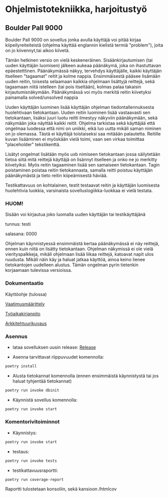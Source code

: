 # Ohjelmistotekniikka, harjoitustyö

## Boulder Pall 9000
 Boulder Pall 9000 on sovellus jonka avulla käyttäjä voi pitää kirjaa kiipeilyreiteiteistä (ohjelma käyttää englannin kielistä termiä "problem"), joita on jo kiivennyt,tai aikoo kiivetä.

 Tämän hetkinen versio on vielä keskeneräinen. Sisäänkirjautumisen (tai uuden käyttäjän luomisen) jälkeen aukeaa päänäkymä, joka on ihastuttavan epäestetttinen. Päänäkymässä näkyy, tervehdys käyttäjälle, kaikki käyttäjän itselleen "tagaamat" reitit ja kolme nappia. Ensimmäisestä pääsee lisämään uuden reitin, toisesta selaamaan kaikkia ohjelmaan lisättyjä reittejä, sekä tagaamaan niitä istelleen (tai pois itseltään), kolmas palaa takaisin kirjautumisnäkymään. Päänäkymässä voi myös merkitä reitin kiivetyksi painamalla solved/unsolved nappia

 Uuden käyttäjän luominen lisää käyttäjän ohjelman tiedontallennuksesta huolehtivaan tietokantaan. Uuden reitin luominen lisää vastaavasti sen tietokantaan, lisäksi juuri luotu reitti ilmestyy näkyviin päänäkymään, sekä näkymään joka näyttää kaikki reitit. Ohjelma tarkistaa sekä käyttäjää että ongelmaa luodessa että nimi on uniikki, eikä luo uutta mikäli saman niminen on jo olemassa. Tästä ei käyttäjä toistaiseksi saa mitäään palautetta. Reitille kuvan lisääminen ei myöskään vielä toimi, vaan sen virkaa toimittaa "placeholder" tekstikenttä.
 
 Lisätyt ongelmat lisätään myös uxb nimiseen tietokantaan jossa säilytetään tietoa siitä mitä reittejä käyttäjä on lisännyt itselleen ja onko ne jo merkitty kiivetyiksi. Myös reitin tagaaminen lisää sen samaiseen tietokantaan. Tagin poistaminen poistaa reitin tietokannasta, samalla reitti poistuu käyttäjän päänäkymästä ja tieto reitin kiipeämisestä häviää. 
 
 Testikattavuus on kohtalainen, testit testaavat reitin ja käyttäjän luomisesta huolehtivia luokkia, varsinaista sovelluslogiikka-luokkaa ei vielä testata.

### HUOM! 
Sisään voi kirjautua joko luomalla uuden käyttäjän tai testikäyttäjänä

tunnus: testi

salasana: 0000

Ohjelman käynnistyessä ensimmäistä kertaa päänäkymässä ei näy reittejä, ennen kuin niitä on lisätty tietokantaan. 
Ohjelman näkymissä ei ole vielä vierityspalkkeja, mikäli ohjelmaan lisää liikaa reittejä, katoavat napit ulos ruudusta. Mikäli näin käy ja haluat jatkaa käyttöä, ainoa keino lienee tietokantojen uudelleen alustus. Tämän ongelman pyrin tietenkin korjaamaan tulevissa versioissa. 

### Dokumentaatio

Käyttöohje (tulossa)

[Vaatimusmäärittely](https://github.com/Jiisala/ot_harjoitustyo/tree/main/Dokumentaatio/vaatimusmaarittely.md)

[Työaikakirjanpito](https://github.com/Jiisala/ot_harjoitustyo/blob/main/Dokumentaatio/tuntikirjanpito.md)

[Arkkitehtuurikuvaus](https://github.com/Jiisala/ot_harjoitustyo/blob/main/Dokumentaatio/arkkitehtuuri.md)

### Asennus
- lataa sovelluksen uusin release:
  [Release](https://github.com/Jiisala/ot_harjoitustyo/releases/tag/Viikko5)

- Asenna tarvittavat riippuvuudet komennolla:
```bash
poetry install
```
- Alusta tietokannat komennolla (ennen ensimmäistä käynnistystä tai jos haluat tyhjentää tietokannat)
```bash
poetry run invoke dbinit
```
- Käynnistä sovellus komennolla:
```bash
poetry run invoke start
```
### Komentorivitoiminnot

- Käynnistys:
```bash
poetry run invoke start
```
- testaus:
```bash
poetry run invoke tests
```
- testikattavuusraportti:
```bash
poetry run coverage-report
```
Raportti tulostetaan konsoliin, sekä kansioon /htmlcov 

